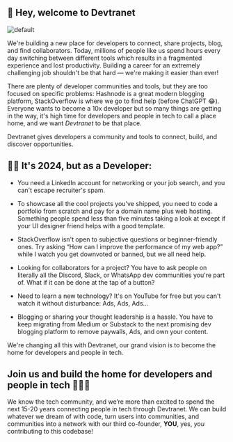 ## 👋 Hey, welcome to Devtranet 

![default](https://raw.githubusercontent.com/DevtranetHQ/devtranet/dev-test/public/favicons/default.png?token=GHSAT0AAAAAACDCAMPA6HOHJFARXY4XIQSEZPX3UIQ)

We're building a new place for developers to connect, share projects, blog, and find collaborators. Today, millions of people like us spend hours every day switching between different tools which results in a fragmented experience and lost productivity. Building a career for an extremely challenging job shouldn't be that hard — we're making it easier than ever!

There are plenty of developer communities and tools, but they are too focused on specific problems: Hashnode is a great modern blogging platform, StackOverflow is where we go to find help (before ChatGPT 😂). Everyone wants to become a 10x developer but so many things are getting in the way, it's high time for developers and people in tech to call a place home, and we want _*Devtranet*_ to be that place. 

Devtranet gives developers a community and tools to connect, build, and discover opportunities. 

## 👨‍💻 It's 2024, but as a Developer:

- You need a LinkedIn account for networking or your job search, and you can't escape recruiter's spam.

- To showcase all the cool projects you've shipped, you need to code a portfolio from scratch and pay for a domain name plus web hosting. Something people spend less than five minutes taking a look at except if your UI designer friend helps with a good template. 

- StackOverflow isn't open to subjective questions or beginner-friendly ones. Try asking “How can I improve the performance of my web app?” while I watch you get downvoted or banned, but we all need help. 

- Looking for collaborators for a project? You have to ask people on literally all the Discord, Slack, or WhatsApp dev communities you're part of. What if it can be done at the tap of a button?

- Need to learn a new technology? It's on YouTube for free but you can't watch it without disturbance: Ads, Ads, Ads…

- Blogging or sharing your thought leadership is a hassle. You have to keep migrating from Medium or Substack to the next promising dev blogging platform to remove paywalls, Ads, and own your content.           

We're changing all this with Devtranet, our grand vision is to become the home for developers and people in tech.

## Join us and build the home for developers and people in tech 👨‍💻🚀

We know the tech community, and we’re more than excited to spend the next 15-20 years connecting people in tech through Devtranet. We can build whatever we dream of with code, turn users into communities, and communities into a network with our third co-founder, **YOU**, yes, _*you*_ contributing to this codebase! 
